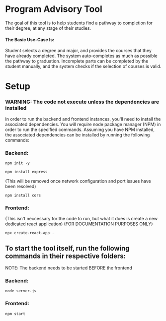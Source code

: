 # Program Advisory Tool
The goal of this tool is to help students find a pathway to completion for their degree, at any stage of their studies. 

#### The Basic Use-Case Is:
Student selects a degree and major, and provides the courses that they have already completed. The system auto-completes as much as possible the pathway to graduation. Incomplete parts can be completed by the student manually, and the system checks if the selection of courses is valid.

# Setup
### WARNING: The code not execute unless the dependencies are installed

In order to run the backend and frontend instances, you'll need to install the associated dependencies. You will require node package manager (NPM) in order to run the specified commands. Assuming you have NPM installed, the associated dependencies can be installed by running the following commands:

### Backend:
`npm init -y`

`npm install express`

(This will be removed once network configuration and port issues have been resolved)

`npm install cors`

### Frontend:
(This isn't neccessary for the code to run, but what it does is create a new dedicated react application)
(FOR DOCUMENTATION PURPOSES ONLY)

`npx create-react-app .`



## To start the tool itself, run the following commands in their respective folders:

NOTE: The backend needs to be started BEFORE the frontend

### Backend:
`node server.js`

### Frontend:
`npm start`
